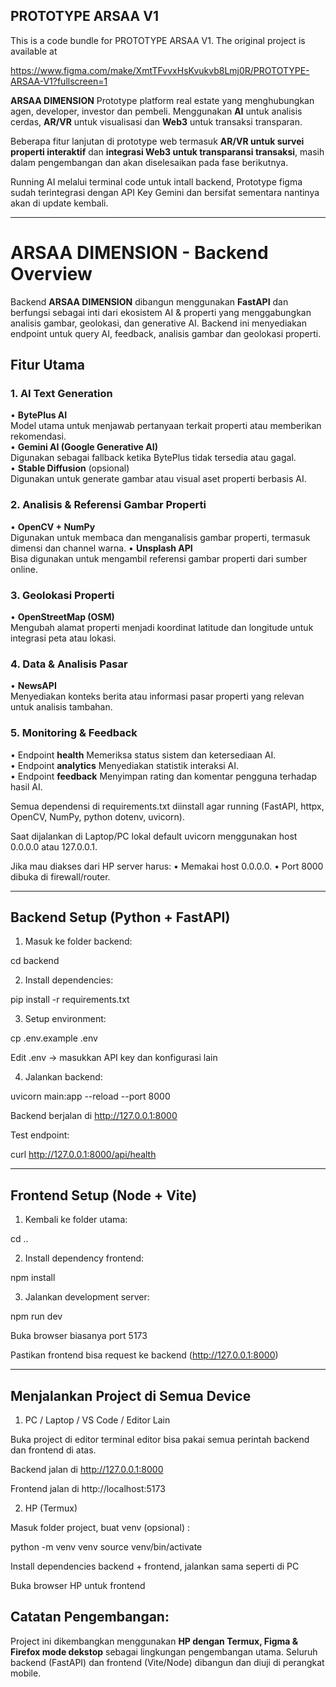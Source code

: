 ## PROTOTYPE ARSAA V1

This is a code bundle for PROTOTYPE ARSAA V1. The original project is available at 

https://www.figma.com/make/XmtTFvvxHsKvukvb8Lmj0R/PROTOTYPE-ARSAA-V1?fullscreen=1

**ARSAA DIMENSION** Prototype platform real estate yang menghubungkan agen, developer, investor dan pembeli. Menggunakan **AI** untuk analisis cerdas, **AR/VR** untuk visualisasi dan **Web3** untuk transaksi transparan.

Beberapa fitur lanjutan di prototype web termasuk **AR/VR untuk survei properti interaktif** dan **integrasi Web3 untuk transparansi transaksi**, masih dalam pengembangan dan akan diselesaikan pada fase berikutnya.

Running AI melalui terminal code untuk intall backend, Prototype figma sudah terintegrasi dengan API Key Gemini dan bersifat sementara nantinya akan di update kembali.

---

# ARSAA DIMENSION - Backend Overview

Backend **ARSAA DIMENSION** dibangun menggunakan **FastAPI** dan berfungsi sebagai inti dari ekosistem AI & properti yang menggabungkan analisis gambar, geolokasi, dan generative AI. Backend ini menyediakan endpoint untuk query AI, feedback, analisis gambar dan geolokasi properti.

## **Fitur Utama**

### 1. AI Text Generation
• **BytePlus AI**  
  Model utama untuk menjawab pertanyaan terkait properti atau memberikan rekomendasi.  
• **Gemini AI (Google Generative AI)**  
  Digunakan sebagai fallback ketika BytePlus tidak tersedia atau gagal.  
• **Stable Diffusion** (opsional)  
  Digunakan untuk generate gambar atau visual aset properti berbasis AI.

### 2. Analisis & Referensi Gambar Properti
• **OpenCV + NumPy**  
  Digunakan untuk membaca dan menganalisis gambar properti, termasuk dimensi dan channel warna.
• **Unsplash API**  
  Bisa digunakan untuk mengambil referensi gambar properti dari sumber online.

### 3. Geolokasi Properti
• **OpenStreetMap (OSM)**  
  Mengubah alamat properti menjadi koordinat latitude dan longitude untuk integrasi peta atau lokasi.

### 4. Data & Analisis Pasar
• **NewsAPI**  
  Menyediakan konteks berita atau informasi pasar properti yang relevan untuk analisis tambahan.

### 5. Monitoring & Feedback
• Endpoint **health** Memeriksa status sistem dan ketersediaan AI.  
• Endpoint **analytics** Menyediakan statistik interaksi AI.  
• Endpoint **feedback** Menyimpan rating dan komentar pengguna terhadap hasil AI.

Semua dependensi di requirements.txt diinstall agar running (FastAPI, httpx, OpenCV, NumPy, python dotenv, uvicorn).

Saat dijalankan di Laptop/PC lokal default uvicorn menggunakan host 0.0.0.0 atau 127.0.0.1.

Jika mau diakses dari HP server harus:
• Memakai host 0.0.0.0.
• Port 8000 dibuka di firewall/router.

---

## Backend Setup (Python + FastAPI)

1. Masuk ke folder backend:

cd backend

2. Install dependencies:

pip install -r requirements.txt

3. Setup environment:

cp .env.example .env

Edit .env → masukkan API key dan konfigurasi lain

4. Jalankan backend:

uvicorn main:app --reload --port 8000

Backend berjalan di http://127.0.0.1:8000

Test endpoint:

curl http://127.0.0.1:8000/api/health

---

## Frontend Setup (Node + Vite)

1. Kembali ke folder utama:

cd ..

2. Install dependency frontend:

npm install

3. Jalankan development server:

npm run dev

Buka browser biasanya port 5173

Pastikan frontend bisa request ke backend (http://127.0.0.1:8000)

---

## Menjalankan Project di Semua Device

1. PC / Laptop / VS Code / Editor Lain

Buka project di editor terminal editor bisa pakai semua perintah backend dan frontend di atas.

Backend jalan di http://127.0.0.1:8000

Frontend jalan di http://localhost:5173

2. HP (Termux)

Masuk folder project, buat venv (opsional) :

python -m venv venv
source venv/bin/activate

Install dependencies backend + frontend, jalankan sama seperti di PC

Buka browser HP untuk frontend

## **Catatan Pengembangan:**
Project ini dikembangkan menggunakan **HP dengan Termux, Figma & Firefox mode dekstop** sebagai lingkungan pengembangan utama. Seluruh backend (FastAPI) dan frontend (Vite/Node) dibangun dan diuji di perangkat mobile.
